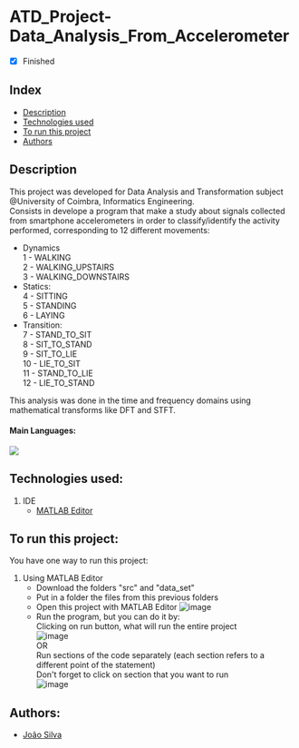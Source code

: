 # ATD_Project-Data_Analysis_From_Accelerometer

- [x] Finished

## Index
- [Description](#description)
- [Technologies used](#technologies-used)
- [To run this project](#to-run-this-project)
- [Authors](#authors)

## Description
This project was developed for Data Analysis and Transformation subject @University of Coimbra, Informatics Engineering. <br>
Consists in develope a program that make a study about signals collected from smartphone accelerometers in order to classify/identify the activity performed, corresponding to 12 different movements:<br>
- Dynamics<br>
  1 - WALKING<br>
  2 - WALKING_UPSTAIRS<br>
  3 - WALKING_DOWNSTAIRS<br>
- Statics:<br>
  4 - SITTING<br>
  5 - STANDING<br>
  6 - LAYING<br>
- Transition:<br>
  7 - STAND_TO_SIT<br>
  8 - SIT_TO_STAND<br>
  9 - SIT_TO_LIE<br>
  10 - LIE_TO_SIT<br>
  11 - STAND_TO_LIE<br>
  12 - LIE_TO_STAND<br>
  
 This analysis was done in the time and frequency domains using mathematical transforms like DFT and STFT.  

#### Main Languages:
![](https://img.shields.io/badge/M-MatLab-333333)

## Technologies used:
1. IDE
    - [MATLAB Editor](https://www.mathworks.com/products.html?s_tid=mlh_gn_ps/) 

## To run this project:
You have one way to run this project:
1. Using MATLAB Editor
    * Download the folders "src" and "data_set"
    * Put in a folder the files from this previous folders 
    * Open this project with MATLAB Editor
      ![image](https://i.imgur.com/lqswQrP.png)
    * Run the program, but you can do it by:<br>
      Clicking on run button, what will run the entire project<br>
      ![image](https://i.imgur.com/GwSiTNf.png)<br>
      OR<br>
      Run sections of the code separately (each section refers to a different point of the statement)<br>
      Don't forget to click on section that you want to run<br>
      ![image](https://i.imgur.com/itWxP1m.png)


## Authors:
- [João Silva](https://github.com/ikikara)
